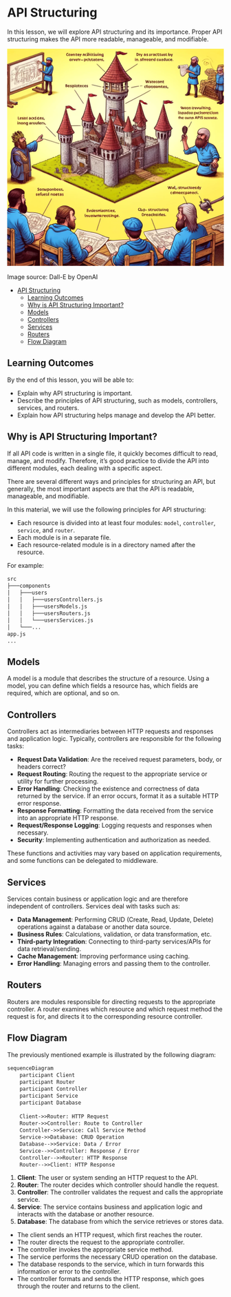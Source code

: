 # API Structuring

In this lesson, we will explore API structuring and its importance. Proper API structuring makes the API more readable, manageable, and modifiable.

![API Structuring](API-Structuring.webp)

Image source: Dall-E by OpenAI

- [API Structuring](#api-structuring)
  - [Learning Outcomes](#learning-outcomes)
  - [Why is API Structuring Important?](#why-is-api-structuring-important)
  - [Models](#models)
  - [Controllers](#controllers)
  - [Services](#services)
  - [Routers](#routers)
  - [Flow Diagram](#flow-diagram)

## Learning Outcomes

By the end of this lesson, you will be able to:

- Explain why API structuring is important.
- Describe the principles of API structuring, such as models, controllers, services, and routers.
- Explain how API structuring helps manage and develop the API better.

## Why is API Structuring Important?

If all API code is written in a single file, it quickly becomes difficult to read, manage, and modify. Therefore, it’s good practice to divide the API into different modules, each dealing with a specific aspect.

There are several different ways and principles for structuring an API, but generally, the most important aspects are that the API is readable, manageable, and modifiable.

In this material, we will use the following principles for API structuring:

- Each resource is divided into at least four modules: `model`, `controller`, `service`, and `router`.
- Each module is in a separate file.
- Each resource-related module is in a directory named after the resource.

For example:

```text
src
├───components
│   ├───users
│   │   ├───usersControllers.js
│   │   ├───usersModels.js
│   │   ├───usersRouters.js
│   │   └───usersServices.js
│   └───...
app.js
...
```

## Models

A model is a module that describes the structure of a resource. Using a model, you can define which fields a resource has, which fields are required, which are optional, and so on.

## Controllers

Controllers act as intermediaries between HTTP requests and responses and application logic. Typically, controllers are responsible for the following tasks:

- **Request Data Validation**: Are the received request parameters, body, or headers correct?
- **Request Routing**: Routing the request to the appropriate service or utility for further processing.
- **Error Handling**: Checking the existence and correctness of data returned by the service. If an error occurs, format it as a suitable HTTP error response.
- **Response Formatting**: Formatting the data received from the service into an appropriate HTTP response.
- **Request/Response Logging**: Logging requests and responses when necessary.
- **Security**: Implementing authentication and authorization as needed.

These functions and activities may vary based on application requirements, and some functions can be delegated to middleware.

## Services

Services contain business or application logic and are therefore independent of controllers. Services deal with tasks such as:

- **Data Management**: Performing CRUD (Create, Read, Update, Delete) operations against a database or another data source.
- **Business Rules**: Calculations, validation, or data transformation, etc.
- **Third-party Integration**: Connecting to third-party services/APIs for data retrieval/sending.
- **Cache Management**: Improving performance using caching.
- **Error Handling**: Managing errors and passing them to the controller.

## Routers

Routers are modules responsible for directing requests to the appropriate controller. A router examines which resource and which request method the request is for, and directs it to the corresponding resource controller.

## Flow Diagram

The previously mentioned example is illustrated by the following diagram:

```mermaid
sequenceDiagram
    participant Client
    participant Router
    participant Controller
    participant Service
    participant Database

    Client->>Router: HTTP Request
    Router->>Controller: Route to Controller
    Controller->>Service: Call Service Method
    Service->>Database: CRUD Operation
    Database-->>Service: Data / Error
    Service-->>Controller: Response / Error
    Controller-->>Router: HTTP Response
    Router-->>Client: HTTP Response
```

1. **Client**: The user or system sending an HTTP request to the API.
2. **Router**: The router decides which controller should handle the request.
3. **Controller**: The controller validates the request and calls the appropriate service.
4. **Service**: The service contains business and application logic and interacts with the database or another resource.
5. **Database**: The database from which the service retrieves or stores data.

- The client sends an HTTP request, which first reaches the router.
- The router directs the request to the appropriate controller.
- The controller invokes the appropriate service method.
- The service performs the necessary CRUD operation on the database.
- The database responds to the service, which in turn forwards this information or error to the controller.
- The controller formats and sends the HTTP response, which goes through the router and returns to the client.
